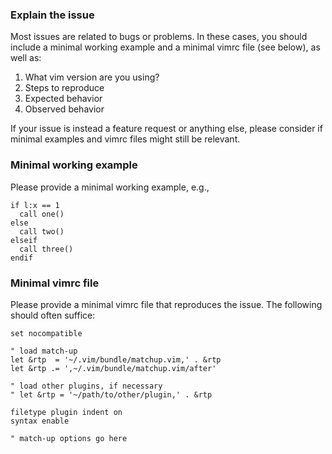### Explain the issue

Most issues are related to bugs or problems. In these cases, you should
include a minimal working example and a minimal vimrc file (see below), as
well as:

1. What vim version are you using?
2. Steps to reproduce
3. Expected behavior
4. Observed behavior

If your issue is instead a feature request or anything else, please
consider if minimal examples and vimrc files might still be relevant.

### Minimal working example

Please provide a minimal working example, e.g.,

```vim
if l:x == 1
  call one()
else
  call two()
elseif
  call three()
endif
```

### Minimal vimrc file

Please provide a minimal vimrc file that reproduces the issue. The
following should often suffice:

```vim
set nocompatible

" load match-up
let &rtp  = '~/.vim/bundle/matchup.vim,' . &rtp
let &rtp .= ',~/.vim/bundle/matchup.vim/after'

" load other plugins, if necessary
" let &rtp = '~/path/to/other/plugin,' . &rtp

filetype plugin indent on
syntax enable

" match-up options go here
```

